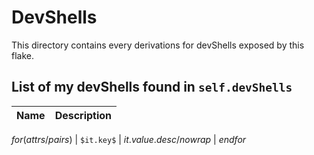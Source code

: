 # DevShells

This directory contains every derivations for devShells exposed by this flake.

## List of my devShells found in `self.devShells`

| Name | Description |
| ---- | ----------- |
$for(attrs/pairs)$
| `$it.key$` | $it.value.desc/nowrap$ |
$endfor$
